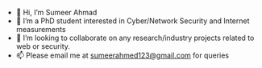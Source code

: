 - 👋 Hi, I’m Sumeer Ahmad
- 👀 I’m a PhD student interested in Cyber/Network Security and Internet measurements
- 💞️ I’m looking to collaborate on any research/industry projects related to web or security. 
- 📫 Please email me at sumeerahmed123@gmail.com for queries

<!---
sumeer2602/sumeer2602 is a ✨ special ✨ repository because its `README.md` (this file) appears on your GitHub profile.
You can click the Preview link to take a look at your changes.
--->
